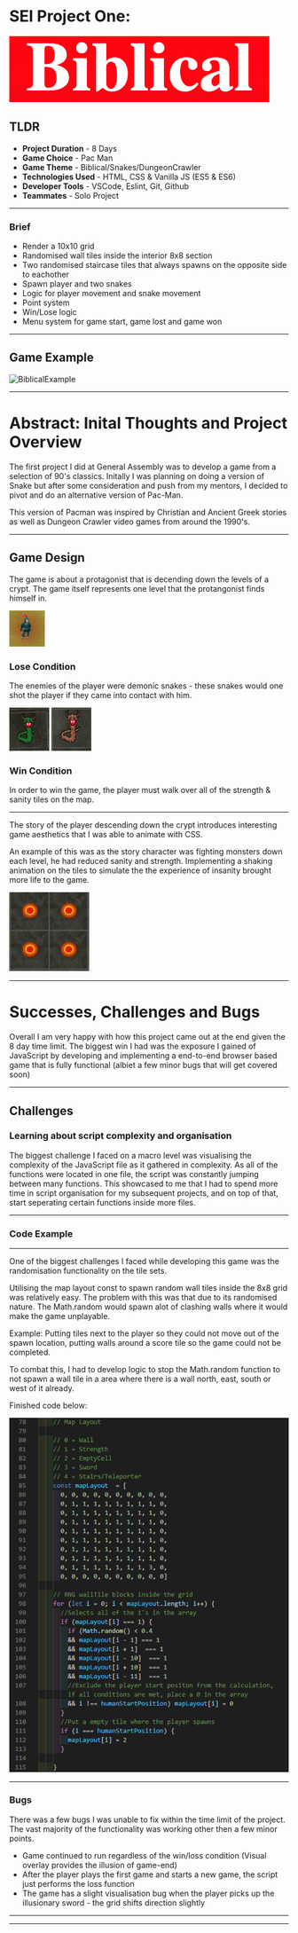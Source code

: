 # SEI Project One: 
![BiblicalExample](/assets/README-content/BiblicalTitle.png)

## TLDR
- **Project Duration** - 8 Days
- **Game Choice** - Pac Man
- **Game Theme** - Biblical/Snakes/DungeonCrawler
- **Technologies Used** - HTML, CSS & Vanilla JS (ES5 & ES6)
- **Developer Tools** - VSCode, Eslint, Git, Github
- **Teammates** - Solo Project
____

### Brief
- Render a 10x10 grid
- Randomised wall tiles inside the interior 8x8 section
- Two randomised staircase tiles that always spawns on the opposite side to eachother
- Spawn player and two snakes
- Logic for player movement and snake movement
- Point system
- Win/Lose logic 
- Menu system for game start, game lost and game won

____

## Game Example

![BiblicalExample](/assets/README-content/BiblicalExample.gif)
____

# Abstract: Inital Thoughts and Project Overview

The first project I did at General Assembly was to develop a game from a selection of 90's classics. Initally I was planning on doing a version of Snake but after some consideration and push from my mentors, I decided to pivot and do an alternative version of Pac-Man. 

This version of Pacman was inspired by Christian and Ancient Greek stories as well as Dungeon Crawler video games from around the 1990's.

____


## Game Design

The game is about a protagonist that is decending down the levels of a crypt. The game itself represents one level that the protangonist finds himself in. 

  ![Player](/assets/README-content/Player.png)

### Lose Condition

The enemies of the player were demonic snakes - these snakes would one shot the player if they came into contact with him.

  ![GreenSnake](/assets/README-content/greenSnake.gif) ![BrownSnake](/assets/README-content/brownSnake.gif)

### Win Condition

In order to win the game, the player must walk over all of the strength & sanity tiles on the map. 

____


The story of the player descending down the crypt introduces interesting game aesthetics that I was able to animate with CSS. 

An example of this was as the story character was fighting monsters down each level, he had reduced sanity and strength. Implementing a shaking animation on the tiles to simulate the the experience of insanity brought more life to the game.

  ![TileVib](/assets/README-content/Tile_Vibration.gif)

____

# Successes, Challenges and Bugs

Overall I am very happy with how this project came out at the end given the 8 day time limit. The biggest win I had was the exposure I gained of JavaScript by developing and implementing a end-to-end browser based game that is fully functional (albiet a few minor bugs that will get covered soon)
____

## Challenges

### Learning about script complexity and organisation

The biggest challenge I faced on a macro level was visualising the complexity of the JavaScript file as it gathered in complexity. As all of the functions were located in one file, the script was constantly jumping between many functions. This showcased to me that I had to spend more time in script organisation for my subsequent projects, and on top of that, start seperating certain functions inside more files.
____
### Code Example
____
One of the biggest challenges I faced while developing this game was the randomisation functionality on the tile sets.

Utilising the map layout const to spawn random wall tiles inside the 8x8 grid was relatively easy. The problem with this was that due to its randomised nature. The Math.random would spawn alot of clashing walls where it would make the game unplayable. 

Example: Putting tiles next to the player so they could not move out of the spawn location, putting walls around a score tile so the game could not be completed.

To combat this, I had to develop logic to stop the Math.random function to not spawn a wall tile in a area where there is a wall north, east, south or west of it already. 

Finished code below:

  ![CodeExample](/assets/README-content/CodeExample.png)
____
### Bugs
There was a few bugs I was unable to fix within the time limit of the project. The vast majority of the functionality was working other then a few minor points.

- Game continued to run regardless of the win/loss condition (Visual overlay provides the illusion of game-end)
- After the player plays the first game and starts a new game, the script just performs the loss function 
- The game has a slight visualisation bug when the player picks up the illusionary sword - the grid shifts direction slightly
____
____